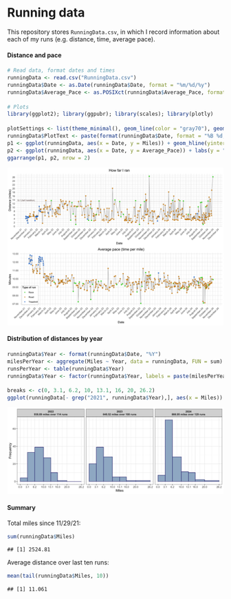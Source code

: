 Running data
================

This repository stores `RunningData.csv`, in which I record information
about each of my runs (e.g. distance, time, average pace).

#### Distance and pace

``` r
# Read data, format dates and times
runningData <- read.csv("RunningData.csv")
runningData$Date <- as.Date(runningData$Date, format = "%m/%d/%y")
runningData$Average_Pace <- as.POSIXct(runningData$Average_Pace, format = "%M:%S")

# Plots 
library(ggplot2); library(ggpubr); library(scales); library(plotly)

plotSettings <- list(theme_minimal(), geom_line(color = "gray70"), geom_point(aes(color = Treadmill_Road)), scale_color_manual(values = c(alpha("green3", 0.8), alpha("orange3", 0.8), alpha("dodgerblue3", 0.8))), theme(plot.title = element_text(hjust=0.5)), theme(legend.position = "none"), scale_x_date(date_breaks = "1 month", date_labels="%B-%y"), theme(axis.text.x=element_text(angle=45, vjust=1, hjust=1)))
runningData$PlotText <- paste(format(runningData$Date, format = "%B %d, %Y"), paste(runningData$Miles, "miles"), paste(format(runningData$Average_Pace, "%M:%S"), "pace"), sep = "\n")
p1 <- ggplot(runningData, aes(x = Date, y = Miles)) + geom_hline(yintercept = 13.1, linetype = "dotted", color = "mistyrose4") + geom_text(label = "13.1 (half marathon)", x = as.Date("2021-11-30"), y = 13.8, color = "mistyrose4", size = 2.5) + labs(y = "Distance (miles)", title = "How far I ran") + plotSettings + scale_y_continuous(breaks = seq(0, 30, 2))
p2 <- ggplot(runningData, aes(x = Date, y = Average_Pace)) + labs(y = "Minutes", title = "Average pace (time per mile)") + scale_y_datetime(breaks = date_breaks("1 mins"), date_labels = "%M:%S") + labs(color = "Type of run") + plotSettings +  theme(legend.position = c(0.05, 0.2), legend.background = element_rect(size = 0.1, linetype = "solid", color = "black"), legend.margin = margin(2, 3, 2, 3), legend.title = element_text(size = 9, face = "bold"), legend.text = element_text(size = 8)) + guides(color = guide_legend(override.aes = list(size = 1)))
ggarrange(p1, p2, nrow = 2)
```

![](Plots/README-Running-Plots-1.png)<!-- -->

#### Distribution of distances by year

``` r
runningData$Year <- format(runningData$Date, "%Y")
milesPerYear <- aggregate(Miles ~ Year, data = runningData, FUN = sum)
runsPerYear <- table(runningData$Year)
runningData$Year <- factor(runningData$Year, labels = paste(milesPerYear$Year, "\n", round(milesPerYear$Miles, 2), " miles over ", runsPerYear, " runs", sep = ""))

breaks <- c(0, 3.1, 6.2, 10, 13.1, 16, 20, 26.2)
ggplot(runningData[- grep("2021", runningData$Year),], aes(x = Miles)) + geom_histogram(color = "midnightblue", fill = "slategray3", breaks = breaks) + facet_grid(. ~ Year) + ylab("Frequency") + scale_x_continuous(breaks = breaks) + theme_bw() + theme(strip.text.x = element_text(face = "bold"))
```

![](Plots/README-Running-Plots-2-1.png)<!-- -->

#### Summary

Total miles since 11/29/21:

``` r
sum(runningData$Miles)
```

    ## [1] 2524.81

Average distance over last ten runs:

``` r
mean(tail(runningData$Miles, 10))
```

    ## [1] 11.061
